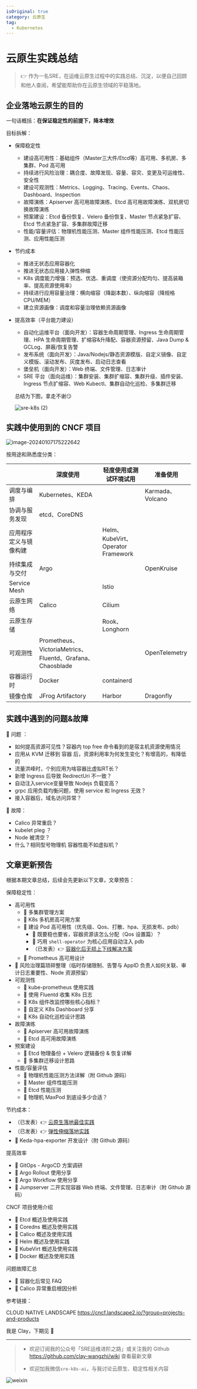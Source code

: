 ```yaml
---
isOriginal: true
category: 云原生
tag:
  - Kubernetes
---
```


# 云原生实践总结

> 👉 作为一名SRE，在运维云原生过程中的实践总结、沉淀，以便自己回顾和他人查阅，希望能帮助你在云原生领域的平稳落地。
>

## 企业落地云原生的目的

一句话概括：**在保证稳定性的前提下，降本增效**

目标拆解：

* 保障稳定性
  * 建设高可用性：基础组件（Master三大件/Etcd等）高可用、多机房、多集群、Pod 高可用
  * 持续进行风险治理：耦合度、故障发现、容量、容灾、变更及可运维性、安全性
  * 建设可观测性：Metrics、Logging、Tracing、Events、Chaos、Dashboard、Inspection
  * 故障演练：Apiserver 高可用故障演练、Etcd 高可用故障演练、双机房切换故障演练
  * 预案建设：Etcd 备份恢复、Velero 备份恢复、Master 节点紧急扩容、Etcd 节点紧急扩容、多集群故障迁移
  * 性能/容量评估：物理机性能压测、Master 组件性能压测、Etcd 性能压测、应用性能压测
* 节约成本
  * 推进无状态应用容器化
  * 推进无状态应用接入弹性伸缩
  * K8s 调度能力增强：预选、优选、重调度（使资源分配均匀、提高装箱率、提高资源使用率）
  * 持续进行应用容量治理：横向缩容（降副本数）、纵向缩容（降规格 CPU/MEM）
  * 建立资源画像：调度和容量治理依赖资源画像
* 提高效率（平台能力建设）
  * 自动化运维平台（面向开发）：容器生命周期管理、Ingress 生命周期管理、HPA 生命周期管理、扩缩容&升降配、容器资源预留、Java Dump & GCLog、屏蔽/恢复告警
  * 发布系统（面向开发）：Java/Nodejs/静态资源模版、自定义镜像、自定义模版、滚动发布、灰度发布、启动日志查看
  * 堡垒机（面向开发）：Web 终端、文件管理、日志审计
  * SRE 平台（面向运维）：集群安装、集群扩缩容、集群升级、插件安装、Ingress 节点扩缩容、Web Kubectl、集群自动化巡检、多集群迁移
  
  
  
  总结为下图，拿走不谢😏
  
  ![sre-k8s (2)](https://clay-blog.oss-cn-shanghai.aliyuncs.com/img/sre-k8s%20(2).png)
  
  
  
  
  
  

## 实践中使用到的 CNCF 项目

![image-20240107175222642](https://clay-blog.oss-cn-shanghai.aliyuncs.com/img/image-20240107175222642.png)

按用途和熟悉度分类：

|                        | 深度使用                                                  | 轻度使用或测试环境试用             | 准备使用         |
| ---------------------- | --------------------------------------------------------- | ---------------------------------- | ---------------- |
| 调度与编排             | Kubernetes、KEDA                                          |                                    | Karmada、Volcano |
| 协调与服务发现         | etcd、CoreDNS                                             |                                    |                  |
| 应用程序定义与镜像构建 |                                                           | Helm、KubeVirt、Operator Framework |                  |
| 持续集成与交付         | Argo                                                      |                                    | OpenKruise       |
| Service Mesh           |                                                           | Istio                              |                  |
| 云原生网络             | Calico                                                    | Cilium                             |                  |
| 云原生存储             |                                                           | Rook、Longhorn                     |                  |
| 可观测性               | Prometheus、VictoriaMetrics、Fluentd、Grafana、Chaosblade |                                    | OpenTelemetry    |
| 容器运行时             | Docker                                                    | containerd                         |                  |
| 镜像仓库               | JFrog Artifactory                                         | Harbor                             | Dragonfly        |

## 实践中遇到的问题&故障

🤔 问题 ：

* 如何提高资源可见性？容器内 top free 命令看到的是宿主机资源使用情况
* 应用从 KVM 迁移到 容器 后，资源利用率为何发生变化？有增高的，有降低的
* 流量洪峰时，个别应用为啥容器比虚拟RT长？
* 新增 Ingress 后导致 RedirectUri 不一致？
* 自动注入service变量导致 Nodejs 负载变高？
* grpc 应用负载均衡问题，使用 service 和 Ingress 无效？
* 接入容器后，域名访问异常？

🤔 故障：

* Calico 异常重启？
* kubelet pleg ？
* Node 被清空？
* 什么？相同型号物理机 容器性能不如虚拟机？

## 文章更新预告

根据本期文章总结，后续会先更新以下文章，文章预告：

保障稳定性：

* 高可用性
  * 🚩 多集群管理方案
  * 🚩 K8s 多机房高可用方案
  * 🚩 建设 Pod 高可用性（优先级、Qos、打散、hpa、无损发布、pdb）
    * 🚩 既要稳也要省，容器资源该怎么分配（Qos 设置篇）？
    * 🚩 巧用 `shell-operator` 为核心应用自动注入 pdb
    * （已发表）👉 [容器化后无损上下线解决方案](http://mp.weixin.qq.com/s?__biz=MzI4NzAxMjIzNw==&mid=2247483997&idx=1&sn=3ed6bd8d285ca2d33d7b7751c334ef21&chksm=ebd566bfdca2efa9f3af12e6f99e035188872662e392a1858897dade61ace3889219ade34901&scene=21#wechat_redirect)
  * 🚩 Prometheus 高可用设计
* 🚩 风险治理篇琐碎整理（临时存储限制、告警与 AppID 负责人如何关联、审计日志重要性、Node 资源预留）
* 可观测性
  * 🚩 kube-prometheus 使用实践
  * 🚩 使用 Fluentd 收集 K8s 日志
  * 🚩 K8s 组件改监控哪些核心指标？
  * 🚩 自定义 K8s Dashboard 分享
  * 🚩 K8s 自动化巡检设计思路
* 故障演练
  * 🚩 Apiserver 高可用故障演练
  * 🚩 Etcd 高可用故障演练
* 预案建设
  * 🚩 Etcd 物理备份 + Velero 逻辑备份 & 恢复详解
  * 🚩 多集群迁移设计思路
* 性能/容量评估
  * 🚩 物理机性能压测方法详解（附 Github 源码）
  * 🚩 Master 组件性能压测
  * 🚩 Etcd 性能压测
  * 🚩 物理机 MaxPod 到底设多少合适？

节约成本：

* （已发表）👉 [云原生落地最佳实践](http://mp.weixin.qq.com/s?__biz=MzI4NzAxMjIzNw==&mid=2247484038&idx=1&sn=d9826dff65f65f775407ede6d55786a4&chksm=ebd56664dca2ef723a9f742ddaaa49363e87807b336483d334c7c961bff67dad7e7969f8960a&scene=21#wechat_redirect)
* （已发表）👉 [弹性伸缩落地实践](http://mp.weixin.qq.com/s?__biz=MzI4NzAxMjIzNw==&mid=2247483935&idx=1&sn=242b6495c513fb4996aae83f023b61d8&chksm=ebd566fddca2efeb7efd2efd2119a76e4ead35a6c323c8f388228ce6232d7f801af7bd424043&scene=21#wechat_redirect)
* 🚩 Keda-hpa-exporter 开发设计（附 Github 源码）

提高效率

* 🚩 GitOps - ArgoCD 方案调研
* 🚩 Argo Rollout 使用分享
* 🚩 Argo Workflow 使用分享
* 🚩 Jumpserver 二开实现容器 Web 终端、文件管理、日志审计（附 Github 源码）

CNCF 项目使用介绍

* 🚩 Etcd 概述及使用实践
* 🚩 Coredns 概述及使用实践
* 🚩 Calico 概述及使用实践
* 🚩 Helm 概述及使用实践
* 🚩 KubeVirt 概述及使用实践
* 🚩 Docker 概述及使用实践

问题故障汇总

* 🚩 容器化后常见 FAQ
* 🚩 Calico 异常重启根因分析



参考链接：

CLOUD NATIVE LANDSCAPE https://cncf.landscape2.io/?group=projects-and-products



我是 Clay，下期见  👋

---



> * 欢迎订阅我的公众号「SRE运维进阶之路」或关注我的 Github https://github.com/clay-wangzhi/wiki  查看最新文章
>
> * 欢迎加我微信`sre-k8s-ai`，与我讨论云原生、稳定性相关内容



![weixin](https://clay-blog.oss-cn-shanghai.aliyuncs.com/img/weixin.png)



